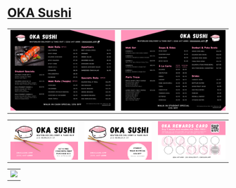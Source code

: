 # [OKA Sushi](https://okasushi.app/)

<table>
  <tr>
    <td><img src="oka_menu_2.png" width="100%" /></td>
    <td><img src="oka_menu_1.png" width="100%" /></td>
  </tr>

</table>

<table>

  <tr>
    <td><img src="1.png" width="100%" /></td>
    <td><img src="2.png" width="100%" /></td>
    <td><img src="3.png" width="100%" /></td>

  </tr>

</table>

<table>
  <tr>
    <td><img src="oka_store_poster.pdf" width="100%" /></td>
  </tr>

</table>
